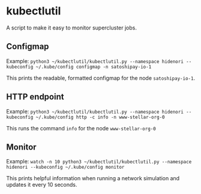 # kubectlutil

A script to make it easy to monitor supercluster jobs.

## Configmap
Example: `python3 ~/kubectlutil/kubectlutil.py --namespace hidenori --kubeconfig ~/.kube/config configmap -n satoshipay-io-1`

This prints the readable, formatted configmap for the node `satoshipay-io-1`.

## HTTP endpoint
Example: `python3 ~/kubectlutil/kubectlutil.py --namespace hidenori --kubeconfig ~/.kube/config http -c info -n www-stellar-org-0`

This runs the command `info` for the node `www-stellar-org-0`

## Monitor

Example: `watch -n 10 python3 ~/kubectlutil/kubectlutil.py --namespace hidenori --kubeconfig ~/.kube/config monitor`

This prints helpful information when running a network simulation and updates it every 10 seconds.